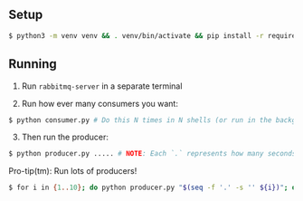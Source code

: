 ## Setup

```sh
$ python3 -m venv venv && . venv/bin/activate && pip install -r requirements.txt
```

## Running

1) Run `rabbitmq-server` in a separate terminal

2) Run how ever many consumers you want:

```bash
$ python consumer.py # Do this N times in N shells (or run in the background with `&`)
```

3) Then run the producer:

```bash
$ python producer.py ..... # NOTE: Each `.` represents how many seconds a job will take to run. Experiment with this value.
```

Pro-tip(tm): Run lots of producers!

```bash
$ for i in {1..10}; do python producer.py "$(seq -f '.' -s '' ${i})"; done
```
